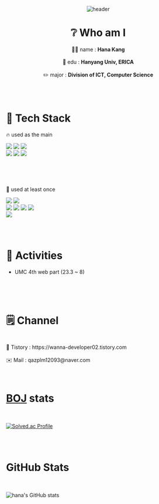 <div align=center>

![header](https://capsule-render.vercel.app/api?type=waving&color=auto&height=350&section=header&text=welcome%20my%20profile&fontSize=80)



# ❔ Who am I
👩‍💻 name : **Hana Kang**
<br>
<br>
🏫 edu : **Hanyang Univ, ERICA**
<br>
<br>
✏️ major : **Division of ICT, Computer Science**

</div>
<br>
<br>


# 🌟 Tech Stack


🔥 used as the main
<br>


  <img src="https://img.shields.io/badge/java-007396?style=for-the-badge&logo=java&logoColor=white"> <img src="https://img.shields.io/badge/spring-6DB33F?style=for-the-badge&logo=spring&logoColor=white"> <img src="https://img.shields.io/badge/springboot-6DB33F?style=for-the-badge&logo=springboot&logoColor=white"> 
  <br> 
  <img src="https://img.shields.io/badge/mysql-4479A1?style=for-the-badge&logo=mysql&logoColor=white"> <img src="https://img.shields.io/badge/mariaDB-003545?style=for-the-badge&logo=mariaDB&logoColor=white"> <img src="https://img.shields.io/badge/github-181717?style=for-the-badge&logo=github&logoColor=white">
  



<br>
<br>
<br>

🌱 used at least once
<br>



  <img src="https://img.shields.io/badge/python-3776AB?style=for-the-badge&logo=python&logoColor=white"> <img src="https://img.shields.io/badge/c-00599C?style=for-the-badge&logo=c%2B%2B&logoColor=white">
  <br>
  <img src="https://img.shields.io/badge/html5-E34F26?style=for-the-badge&logo=html5&logoColor=white"> <img src="https://img.shields.io/badge/css-1572B6?style=for-the-badge&logo=css3&logoColor=white"> <img src="https://img.shields.io/badge/javascript-F7DF1E?style=for-the-badge&logo=javascript&logoColor=black"> <img src="https://img.shields.io/badge/react-61DAFB?style=for-the-badge&logo=react&logoColor=black">
<br>
  <img src="https://img.shields.io/badge/mybatis-000000?style=for-the-badge&logo=mybatis&logoColor=white">

  <br>
  <br>

# 👋 Activities

- UMC 4th web part (23.3 ~ 8)


<br>
<br>
<br>

  # 🗒️ Channel
  <br>
  🖤 Tistory : https://wanna-developer02.tistory.com
  <br>
  <br>
  ✉️ Mail : qazplm12093@naver.com

<br>
<br>
<br>

# [BOJ](https://www.acmicpc.net/user/qazplm12093) stats

<br>

[![Solved.ac Profile](http://mazassumnida.wtf/api/v2/generate_badge?boj=qazplm12093)](https://solved.ac/qazplm12093/)



<br>
<br>

# GitHub Stats
<br>

![hana's GitHub stats](https://github-readme-stats.vercel.app/api?username=kanghana1&show_icons=true&theme=radical)
  


